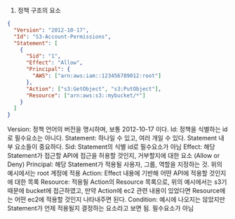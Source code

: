 1. 정책 구조의 요소

```json
{
  "Version": "2012-10-17",
  "Id": "S3-Account-Permissions",
  "Statement": [
    {
      "Sid": "1",
      "Effect": "Allow",
      "Principal": {
        "AWS": ["arn:aws:iam::123456789012:root"]
      },
      "Action": ["s3:GetObject", "s3:PutObject"],
      "Resource": ["arn:aws:s3::mybucket/*"]
    }
  ]
}
```

Version: 정책 언어의 버전을 명시하며, 보통 2012-10-17 이다.
Id: 정책을 식별하는 id로 필수요소는 아니다.
Statement: 하나일 수 있고, 여러 개일 수 있다. Statement 내부 요소들이 중요하다.
Sid: Statement의 식별 id로 필수요소가 아님
Effect: 해당 Statement가 접근할 API에 접근을 허용할 것인지, 거부할지에 대한 요소 (Allow or Deny)
Principal: 해당 Statement가 적용될 사용자, 그룹, 역할을 지정하는 것. 위의 예시에서는 root 계정에 적용
Action: Effect 내용에 기반해 어떤 API에 적용할 것인지에 대한 목록
Resource: 적용될 Action의 Resource 목록으로, 위의 예시에서는 s3기 때문에 bucket에 접근하였고, 만약 Action에 ec2 관련 내용이 있었다면 Resource에는 어떤 ec2에 적용할 것인지 나타내주면 된다.
Condition: 예시에 나오지는 않았지만 Statement가 언제 적용될지 결정하는 요소라고 보면 됨. 필수요소가 아님
